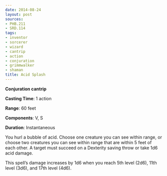 ```yaml
---
date: 2014-08-24
layout: post
sources:
- PHB.211
- SRD.114
tags:
- inventor
- sorcerer
- wizard
- cantrip
- action
- conjuration
- grimmwalker
- shaman
title: Acid Splash
---
```


**Conjuration cantrip**

**Casting Time**: 1 action

**Range**: 60 feet

**Components**: V, S

**Duration**: Instantaneous

You hurl a bubble of acid. Choose one creature you can see within range, or choose two creatures you can see within range that are within 5 feet of each other. A target must succeed on a Dexterity saving throw or take 1d6 acid damage.

This spell’s damage increases by 1d6 when you reach 5th level (2d6), 11th level (3d6), and 17th level (4d6).
